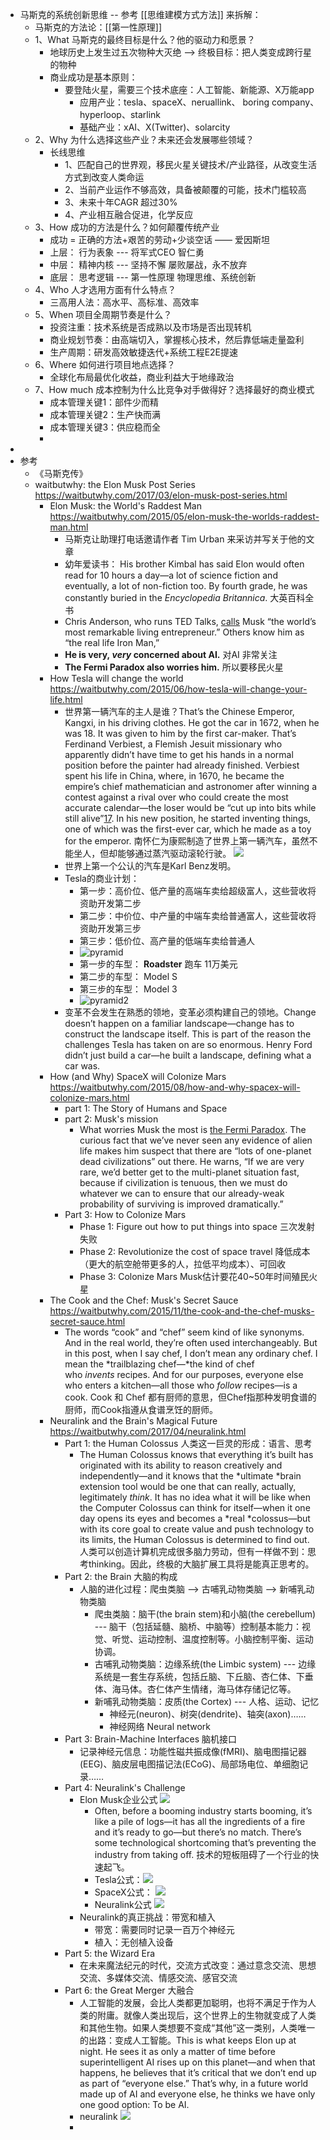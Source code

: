 - 马斯克的系统创新思维 -- 参考 [[思维建模方式方法]] 来拆解：
	- 马斯克的方法论：[[第一性原理]]
	- 1、What 马斯克的最终目标是什么？他的驱动力和愿景？
		- 地球历史上发生过五次物种大灭绝 --> 终极目标：把人类变成跨行星的物种
		- 商业成功是基本原则：
			- 要登陆火星，需要三个技术底座：人工智能、新能源、X万能app
				- 应用产业：tesla、spaceX、neruallink、 boring company、hyperloop、starlink
				- 基础产业：xAI、X(Twitter)、solarcity
	- 2、Why 为什么选择这些产业？未来还会发展哪些领域？
		- 长线思维
			- 1、匹配自己的世界观，移民火星关键技术/产业路径，从改变生活方式到改变人类命运
			- 2、当前产业运作不够高效，具备被颠覆的可能，技术门槛较高
			- 3、未来十年CAGR 超过30%
			- 4、产业相互融合促进，化学反应
	- 3、How 成功的方法是什么？如何颠覆传统产业
		- 成功 = 正确的方法+艰苦的劳动+少谈空话  —— 爱因斯坦
		- 上层： 行为表象 --- 将军式CEO 智仁勇
		- 中层： 精神内核 --- 坚持不懈  屡败屡战，永不放弃
		- 底层： 思考逻辑 --- 第一性原理   物理思维、系统创新
	- 4、Who 人才选用方面有什么特点？
		- 三高用人法：高水平、高标准、高效率
	- 5、When 项目全周期节奏是什么？
		- 投资注重：技术系统是否成熟以及市场是否出现转机
		- 商业规划节奏：由高端切入，掌握核心技术，然后靠低端走量盈利
		- 生产周期：研发高效敏捷迭代+系统工程E2E提速
	- 6、Where 如何进行项目地点选择？
		- 全球化布局最优化收益，商业利益大于地缘政治
	- 7、How much 成本控制为什么比竞争对手做得好？选择最好的商业模式
		- 成本管理关键1：部件少而精
		- 成本管理关键2：生产快而满
		- 成本管理关键3：供应稳而全
		-
-
- 参考
	- 《马斯克传》
	- waitbutwhy: the Elon Musk Post Series https://waitbutwhy.com/2017/03/elon-musk-post-series.html
		- Elon Musk: the World's Raddest Man https://waitbutwhy.com/2015/05/elon-musk-the-worlds-raddest-man.html
			- 马斯克让助理打电话邀请作者 Tim Urban 来采访并写关于他的文章
			- 幼年爱读书： His brother Kimbal has said Elon would often read for 10 hours a day—a lot of science fiction and eventually, a lot of non-fiction too. By fourth grade, he was constantly buried in the *Encyclopedia Britannica*. 大英百科全书
			- Chris Anderson, who runs TED Talks, [calls](https://www.youtube.com/watch?v=tUMZTtQU10o) Musk “the world’s most remarkable living entrepreneur.” Others know him as “the real life Iron Man,”
			- **He is very, *very* concerned about AI.**  对AI 非常关注
			- **The Fermi Paradox also worries him.** 所以要移民火星
		- How Tesla will change the world https://waitbutwhy.com/2015/06/how-tesla-will-change-your-life.html
			- 世界第一辆汽车的主人是谁？That’s the Chinese Emperor, Kangxi, in his driving clothes. He got the car in 1672, when he was 18. It was given to him by the first car-maker. That’s Ferdinand Verbiest, a Flemish Jesuit missionary who apparently didn’t have time to get his hands in a normal position before the painter had already finished. Verbiest spent his life in China, where, in 1670, he became the empire’s chief mathematician and astronomer after winning a contest against a rival over who could create the most accurate calendar—the loser would be “cut up into bits while still alive”[17](https://waitbutwhy.com/2015/06/how-tesla-will-change-your-life.html#). In his new position, he started inventing things, one of which was the first-ever car, which he made as a toy for the emperor. 南怀仁为康熙制造了世界上第一辆汽车，虽然不能坐人，但却能够通过蒸汽驱动滚轮行驶。 ![](https://149909199.v2.pressablecdn.com/wp-content/uploads/2015/05/SteamMachineOfVerbiestIn1678.jpg)
			- 世界上第一个公认的汽车是Karl Benz发明。
			- Tesla的商业计划：
				- 第一步：高价位、低产量的高端车卖给超级富人，这些营收将资助开发第二步
				- 第二步：中价位、中产量的中端车卖给普通富人，这些营收将资助开发第三步
				- 第三步：低价位、高产量的低端车卖给普通人
				- ![pyramid](https://149909199.v2.pressablecdn.com/wp-content/uploads/2015/06/pyramid.png)
				- 第一步的车型： **Roadster** 跑车 11万美元
				- 第二步的车型： Model S
				- 第三步的车型： Model 3
				- ![pyramid2](https://149909199.v2.pressablecdn.com/wp-content/uploads/2015/06/pyramid2.png)
			- 变革不会发生在熟悉的领地，变革必须构建自己的领地。Change doesn’t happen on a familiar landscape—change has to construct the landscape itself. This is part of the reason the challenges Tesla has taken on are so enormous. Henry Ford didn’t just build a car—he built a landscape, defining what a car was.
		- How (and Why) SpaceX will Colonize Mars https://waitbutwhy.com/2015/08/how-and-why-spacex-will-colonize-mars.html
			- part 1: The Story of Humans and Space
			- part 2: Musk's mission
				- What worries Musk the most is [the Fermi Paradox](https://waitbutwhy.com/2014/05/fermi-paradox.html). The curious fact that we’ve never seen any evidence of alien life makes him suspect that there are “lots of one-planet dead civilizations” out there. He warns, “If we are very rare, we’d better get to the multi-planet situation fast, because if civilization is tenuous, then we must do whatever we can to ensure that our already-weak probability of surviving is improved dramatically.”
			- Part 3: How to Colonize Mars
				- Phase 1: Figure out how to put things into space 三次发射失败
				- Phase 2: Revolutionize the cost of space travel 降低成本（更大的航空舱带更多的人，拉低平均成本）、可回收
				- Phase 3: Colonize Mars Musk估计要花40~50年时间殖民火星
		- The Cook and the Chef: Musk's Secret Sauce https://waitbutwhy.com/2015/11/the-cook-and-the-chef-musks-secret-sauce.html
			- The words “cook” and “chef” seem kind of like synonyms. And in the real world, they’re often used interchangeably. But in this post, when I say chef, I don’t mean any ordinary chef. I mean the *trailblazing chef—*the kind of chef who *invents* recipes. And for our purposes, everyone else who enters a kitchen—all those who *follow* recipes—is a cook. Cook 和 Chef 都有厨师的意思，但Chef指那种发明食谱的厨师，而Cook指遵从食谱烹饪的厨师。
		- Neuralink and the Brain's Magical Future https://waitbutwhy.com/2017/04/neuralink.html
			- Part 1: the Human Colossus 人类这一巨灵的形成：语言、思考
				- The Human Colossus knows that everything it’s built has originated with its ability to reason creatively and independently—and it knows that the *ultimate *brain extension tool would be one that can really, actually, legitimately *think*. It has no idea what it will be like when the Computer Colossus can think for itself—when it one day opens its eyes and becomes a *real *colossus—but with its core goal to create value and push technology to its limits, the Human Colossus is determined to find out. 人类可以创造计算机完成很多脑力劳动，但有一样做不到：思考thinking。因此，终极的大脑扩展工具将是能真正思考的。
			- Part 2: the Brain 大脑的构成
				- 人脑的进化过程：爬虫类脑 --> 古哺乳动物类脑 --> 新哺乳动物类脑
					- 爬虫类脑：脑干(the brain stem)和小脑(the cerebellum)  --- 脑干（包括延髓、脑桥、中脑等）控制基本能力：视觉、听觉、运动控制、温度控制等。小脑控制平衡、运动协调。
					- 古哺乳动物类脑：边缘系统(the Limbic system) --- 边缘系统是一套生存系统，包括丘脑、下丘脑、杏仁体、下垂体、海马体。杏仁体产生情绪，海马体存储记忆等。
					- 新哺乳动物类脑：皮质(the Cortex) --- 人格、运动、记忆
						- 神经元(neuron)、树突(dendrite)、轴突(axon)……
						- 神经网络 Neural network
			- Part 3: Brain-Machine Interfaces 脑机接口
				- 记录神经元信息：功能性磁共振成像(fMRI)、脑电图描记器(EEG)、脑皮层电图描记法(ECoG)、局部场电位、单细胞记录……
			- Part 4: Neuralink's Challenge
				- Elon Musk企业公式 ![](https://149909199.v2.pressablecdn.com/wp-content/uploads/2018/04/Elon-company-formula-1.png)
					- Often, before a booming industry starts booming, it’s like a pile of logs—it has all the ingredients of a fire and it’s ready to go—but there’s no match. There’s some technological shortcoming that’s preventing the industry from taking off. 技术的短板阻碍了一个行业的快速起飞。
					- Tesla公式：![](https://149909199.v2.pressablecdn.com/wp-content/uploads/2018/04/Tesla-formula-1.png)
					- SpaceX公式： ![](https://149909199.v2.pressablecdn.com/wp-content/uploads/2018/04/SpaceX-Formula-1.png)
					- Neuralink公式 ![](https://149909199.v2.pressablecdn.com/wp-content/uploads/2018/04/Neuralink-formula-v2_03.png)
				- Neuralink的真正挑战：带宽和植入
					- 带宽：需要同时记录一百万个神经元
					- 植入：无创植入设备
			- Part 5: the Wizard Era
				- 在未来魔法纪元的时代，交流方式改变：通过意念交流、思想交流、多媒体交流、情感交流、感官交流
			- Part 6: the Great Merger 大融合
				- 人工智能的发展，会比人类都更加聪明，也将不满足于作为人类的附庸。就像人类出现后，这个世界上的生物就变成了人类和其他生物。如果人类想要不变成“其他”这一类别，人类唯一的出路：变成人工智能。This is what keeps Elon up at night. He sees it as only a matter of time before superintelligent AI rises up on this planet—and when that happens, he believes that it’s critical that we don’t end up as part of “everyone else.” That’s why, in a future world made up of AI and everyone else, he thinks we have only one good option: To be AI.
				- neuralink ![](https://149909199.v2.pressablecdn.com/wp-content/uploads/2018/04/Neuralink-formula-5-1.png)
				-